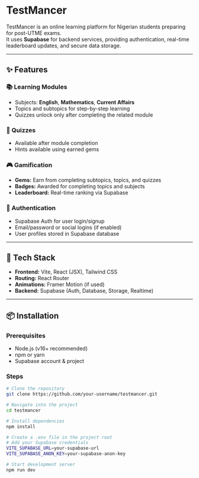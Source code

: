 # TestMancer

TestMancer is an online learning platform for Nigerian students preparing for post-UTME exams.  
It uses **Supabase** for backend services, providing authentication, real-time leaderboard updates, and secure data storage.

---

## ✨ Features

### 📚 Learning Modules
- Subjects: **English**, **Mathematics**, **Current Affairs**
- Topics and subtopics for step-by-step learning
- Quizzes unlock only after completing the related module

### 📝 Quizzes
- Available after module completion
- Hints available using earned gems

### 🎮 Gamification
- **Gems:** Earn from completing subtopics, topics, and quizzes
- **Badges:** Awarded for completing topics and subjects
- **Leaderboard:** Real-time ranking via Supabase

### 🔑 Authentication
- Supabase Auth for user login/signup
- Email/password or social logins (if enabled)
- User profiles stored in Supabase database

---

## 🚀 Tech Stack
- **Frontend:** Vite, React (JSX), Tailwind CSS
- **Routing:** React Router
- **Animations:** Framer Motion (if used)
- **Backend:** Supabase (Auth, Database, Storage, Realtime)

---

## 📦 Installation

### Prerequisites
- Node.js (v16+ recommended)
- npm or yarn
- Supabase account & project

### Steps
```bash
# Clone the repository
git clone https://github.com/your-username/testmancer.git

# Navigate into the project
cd testmancer

# Install dependencies
npm install

# Create a .env file in the project root
# Add your Supabase credentials
VITE_SUPABASE_URL=your-supabase-url
VITE_SUPABASE_ANON_KEY=your-supabase-anon-key

# Start development server
npm run dev
